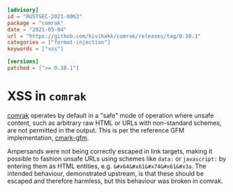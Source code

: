 ```toml
[advisory]
id = "RUSTSEC-2021-0063"
package = "comrak"
date = "2021-05-04"
url = "https://github.com/kivikakk/comrak/releases/tag/0.10.1"
categories = ["format-injection"]
keywords = ["xss"]

[versions]
patched = [">= 0.10.1"]
```

# XSS in `comrak`

[comrak](https://github.com/kivikakk/comrak) operates by default in a "safe"
mode of operation where unsafe content, such as arbitrary raw HTML or URLs with
non-standard schemes, are not permitted in the output.  This is per the
reference GFM implementation, [cmark-gfm](https://github.com/github/cmark).

Ampersands were not being correctly escaped in link targets, making it possible
to fashion unsafe URLs using schemes like `data:` or `javascript:` by entering
them as HTML entities, e.g. `&#x64&#x61&#x74&#x61&#x3a`.  The intended
behaviour, demonstrated upstream, is that these should be escaped and therefore
harmless, but this behaviour was broken in comrak.

